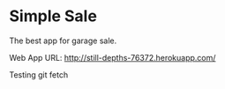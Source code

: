# Simple Sale
The best app for garage sale.

Web App URL: http://still-depths-76372.herokuapp.com/

Testing git fetch
